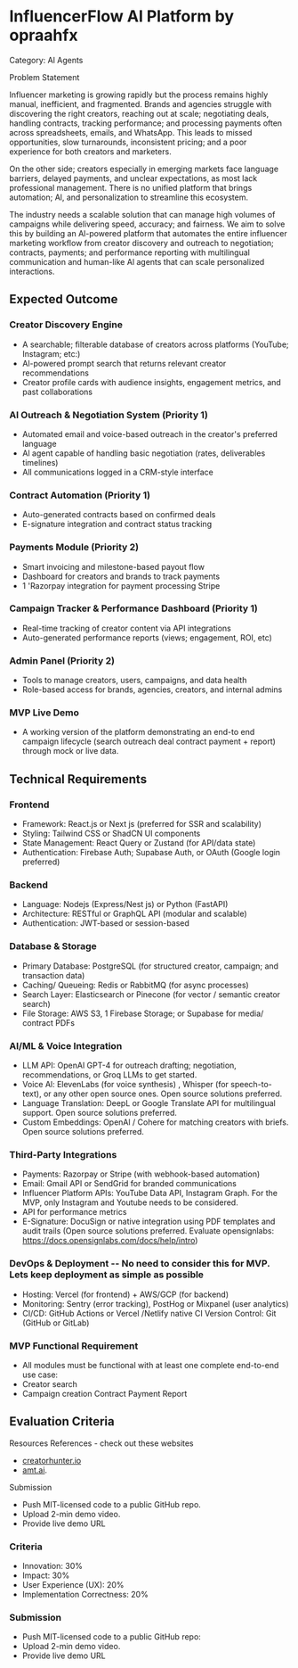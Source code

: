 # InfluencerFlow Al Platform by opraahfx

Category: Al Agents

Problem Statement

Influencer marketing is growing rapidly but the process remains highly manual, inefficient, and fragmented. Brands and agencies struggle with discovering the right creators, reaching out at scale; negotiating deals, handling contracts, tracking performance; and processing payments often across spreadsheets, emails, and WhatsApp. This leads to missed opportunities, slow turnarounds, inconsistent pricing; and a poor experience for both creators and marketers.

On the other side; creators especially in emerging markets face language barriers, delayed payments, and unclear expectations, as most lack professional management. There is no unified platform that brings automation; Al, and personalization to streamline this ecosystem.

The industry needs a scalable solution that can manage high volumes of campaigns while delivering speed, accuracy; and fairness. We aim to solve this by building an Al-powered platform that automates the entire influencer marketing workflow from creator discovery and outreach to negotiation; contracts, payments; and performance reporting with multilingual communication and human-like Al agents that can scale personalized interactions.

## Expected Outcome

### Creator Discovery Engine

- A searchable; filterable database of creators across platforms (YouTube; Instagram; etc:)
- Al-powered prompt search that returns relevant creator recommendations
- Creator profile cards with audience insights, engagement metrics, and past collaborations

### Al Outreach & Negotiation System (Priority 1)

- Automated email and voice-based outreach in the creator's preferred language
- Al agent capable of handling basic negotiation (rates, deliverables timelines)
- All communications logged in a CRM-style interface

### Contract Automation (Priority 1)

- Auto-generated contracts based on confirmed deals
- E-signature integration and contract status tracking

### Payments Module (Priority 2)

- Smart invoicing and milestone-based payout flow
- Dashboard for creators and brands to track payments
- 1 'Razorpay integration for payment processing Stripe

### Campaign Tracker & Performance Dashboard (Priority 1)

- Real-time tracking of creator content via API integrations
- Auto-generated performance reports (views; engagement, ROI, etc)

### Admin Panel (Priority 2)

- Tools to manage creators, users, campaigns, and data health
- Role-based access for brands, agencies, creators, and internal admins

### MVP Live Demo

- A working version of the platform demonstrating an end-to end campaign lifecycle (search outreach deal contract payment + report) through mock or live data.

## Technical Requirements

### Frontend

- Framework: React.js or Next js (preferred for SSR and scalability)
- Styling: Tailwind CSS or ShadCN Ul components
- State Management: React Query or Zustand (for API/data state)
- Authentication: Firebase Auth; Supabase Auth, or OAuth (Google login preferred)

### Backend

- Language: Nodejs (Express/Nest js) or Python (FastAPI)
- Architecture: RESTful or GraphQL API (modular and scalable)
- Authentication: JWT-based or session-based

### Database & Storage

- Primary Database: PostgreSQL (for structured creator, campaign; and transaction data)
- Caching/ Queueing: Redis or RabbitMQ (for async processes)
- Search Layer: Elasticsearch or Pinecone (for vector / semantic creator search)
- File Storage: AWS S3, 1 Firebase Storage; or Supabase for media/ contract PDFs

### AI/ML & Voice Integration

- LLM API: OpenAl GPT-4 for outreach drafting; negotiation, recommendations, or Groq LLMs to get started.
- Voice Al: ElevenLabs (for voice synthesis) , Whisper (for speech-to-text), or any other open source ones. Open source solutions preferred.
- Language Translation: DeepL or Google Translate API for multilingual support. Open source solutions preferred.
- Custom Embeddings: OpenAl / Cohere for matching creators with briefs. Open source solutions preferred.

### Third-Party Integrations

- Payments: Razorpay or Stripe (with webhook-based automation)
- Email: Gmail API or SendGrid for branded communications
- Influencer Platform APIs: YouTube Data API, Instagram Graph. For the MVP, only Instagram and Youtube needs to be considered.
- API for performance metrics
- E-Signature: DocuSign or native integration using PDF templates and audit trails (Open source solutions preferred. Evaluate opensignlabs: https://docs.opensignlabs.com/docs/help/intro)

### DevOps & Deployment -- No need to consider this for MVP. Lets keep deployment as simple as possible

- Hosting: Vercel (for frontend) + AWS/GCP (for backend)
- Monitoring: Sentry (error tracking), PostHog or Mixpanel (user analytics)
- CI/CD: GitHub Actions or Vercel /Netlify native CI Version Control: Git (GitHub or GitLab)

### MVP Functional Requirement

- All modules must be functional with at least one complete end-to-end use case:
- Creator search
- Campaign creation Contract Payment Report

## Evaluation Criteria

Resources References - check out these websites

- [creatorhunter.io](https://creatorhunter.io/)
- [amt.ai](https://www.amt.ai/).

Submission

- Push MIT-licensed code to a public GitHub repo.
- Upload 2-min demo video.
- Provide live demo URL

### Criteria

- Innovation: 30%
- Impact: 30%
- User Experience (UX): 20%
- Implementation Correctness: 20%

### Submission

- Push MIT-licensed code to a public GitHub repo:
- Upload 2-min demo video.
- Provide live demo URL
